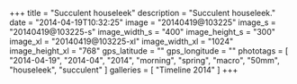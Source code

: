 +++
title = "Succulent houseleek"
description = "Succulent houseleek."
date = "2014-04-19T10:32:25"
image = "20140419@103225"
image_s = "20140419@103225-s"
image_width_s = "400"
image_height_s = "300"
image_xl = "20140419@103225-xl"
image_width_xl = "1024"
image_height_xl = "768"
gps_latitude = ""
gps_longitude = ""
phototags = [ "2014-04-19", "2014-04", "2014", "morning", "spring", "macro", "50mm", "houseleek", "succulent" ]
galleries = [ "Timeline 2014" ]
+++
